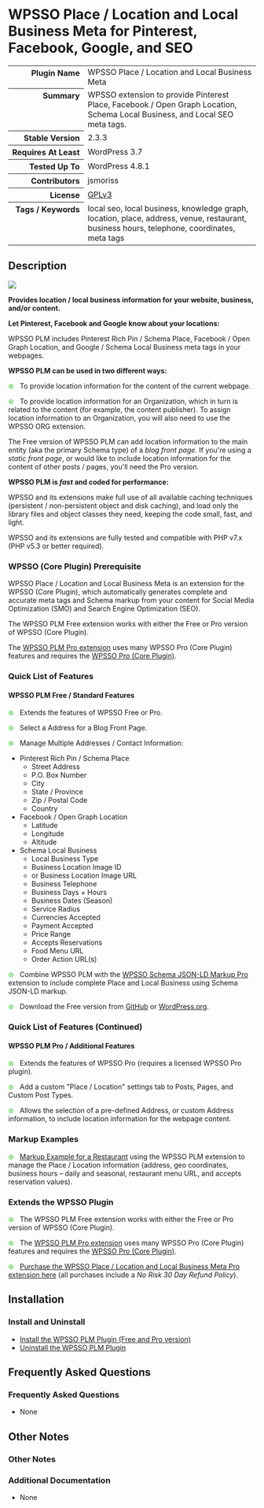 <h1>WPSSO Place / Location and Local Business Meta for Pinterest, Facebook, Google, and SEO</h1>

<table>
<tr><th align="right" valign="top" nowrap>Plugin Name</th><td>WPSSO Place / Location and Local Business Meta</td></tr>
<tr><th align="right" valign="top" nowrap>Summary</th><td>WPSSO extension to provide Pinterest Place, Facebook / Open Graph Location, Schema Local Business, and Local SEO meta tags.</td></tr>
<tr><th align="right" valign="top" nowrap>Stable Version</th><td>2.3.3</td></tr>
<tr><th align="right" valign="top" nowrap>Requires At Least</th><td>WordPress 3.7</td></tr>
<tr><th align="right" valign="top" nowrap>Tested Up To</th><td>WordPress 4.8.1</td></tr>
<tr><th align="right" valign="top" nowrap>Contributors</th><td>jsmoriss</td></tr>
<tr><th align="right" valign="top" nowrap>License</th><td><a href="https://www.gnu.org/licenses/gpl.txt">GPLv3</a></td></tr>
<tr><th align="right" valign="top" nowrap>Tags / Keywords</th><td>local seo, local business, knowledge graph, location, place, address, venue, restaurant, business hours, telephone, coordinates, meta tags</td></tr>
</table>

<h2>Description</h2>

<p><img class="readme-icon" src="https://surniaulula.github.io/wpsso-plm/assets/icon-256x256.png"></p>

<p><strong>Provides location / local business information for your website, business, and/or content.</strong></p>

<p><strong>Let Pinterest, Facebook and Google know about your locations:</strong></p>

<p>WPSSO PLM includes Pinterest Rich Pin / Schema Place, Facebook / Open Graph Location, and Google / Schema Local Business meta tags in your webpages.</p>

<p><strong>WPSSO PLM can be used in two different ways:</strong></p>

<p><span style="color:#33cc33">&#x0229b;</span> &nbsp; To provide location information for the content of the current webpage.</p>

<p><span style="color:#33cc33">&#x0229b;</span> &nbsp; To provide location information for an Organization, which in turn is related to the content (for example, the content publisher). To assign location information to an Organization, you will also need to use the WPSSO ORG extension.</p>

<p>The Free version of WPSSO PLM can add location information to the main entity (aka the primary Schema type) of a <em>blog front page</em>. If you're using a <em>static front page</em>, or would like to include location information for the content of other posts / pages, you'll need the Pro version.</p>

<p><strong>WPSSO PLM is <em>fast</em> and coded for performance:</strong></p>

<p>WPSSO and its extensions make full use of all available caching techniques (persistent / non-persistent object and disk caching), and load only the library files and object classes they need, keeping the code small, fast, and light.</p>

<p>WPSSO and its extensions are fully tested and compatible with PHP v7.x (PHP v5.3 or better required).</p>

<h3>WPSSO (Core Plugin) Prerequisite</h3>

<p>WPSSO Place / Location and Local Business Meta is an extension for the WPSSO (Core Plugin), which automatically generates complete and accurate meta tags and Schema markup from your content for Social Media Optimization (SMO) and Search Engine Optimization (SEO).</p>

<p>The WPSSO PLM Free extension works with either the Free or Pro version of WPSSO (Core Plugin).</p>

<p>The <a href="https://wpsso.com/extend/plugins/wpsso-plm/?utm_source=wpssoplm-readme-prereq">WPSSO PLM Pro extension</a> uses many WPSSO Pro (Core Plugin) features and requires the <a href="https://wpsso.com/extend/plugins/wpsso/?utm_source=wpssoplm-readme-prereq">WPSSO Pro (Core Plugin)</a>.</p>

<h3>Quick List of Features</h3>

<h4>WPSSO PLM Free / Standard Features</h4>

<p><span style="color:#33cc33">&#x0229b;</span> &nbsp; Extends the features of WPSSO Free or Pro.</p>

<p><span style="color:#33cc33">&#x0229b;</span> &nbsp; Select a Address for a Blog Front Page.</p>

<p><span style="color:#33cc33">&#x0229b;</span> &nbsp; Manage Multiple Addresses / Contact Information:</p>

<ul>
<li>Pinterest Rich Pin / Schema Place

<ul>
<li>Street Address</li>
<li>P.O. Box Number</li>
<li>City</li>
<li>State / Province</li>
<li>Zip / Postal Code</li>
<li>Country</li>
</ul></li>
<li>Facebook / Open Graph Location

<ul>
<li>Latitude</li>
<li>Longitude</li>
<li>Altitude</li>
</ul></li>
<li>Schema Local Business

<ul>
<li>Local Business Type</li>
<li>Business Location Image ID</li>
<li>or Business Location Image URL</li>
<li>Business Telephone</li>
<li>Business Days + Hours</li>
<li>Business Dates (Season)</li>
<li>Service Radius</li>
<li>Currencies Accepted</li>
<li>Payment Accepted</li>
<li>Price Range</li>
<li>Accepts Reservations</li>
<li>Food Menu URL</li>
<li>Order Action URL(s)</li>
</ul></li>
</ul>

<p><span style="color:#33cc33">&#x0229b;</span> &nbsp; Combine WPSSO PLM with the <a href="https://wpsso.com/extend/plugins/wpsso-json/">WPSSO Schema JSON-LD Markup Pro</a> extension to include complete Place and Local Business using Schema JSON-LD markup.</p>

<p><span style="color:#33cc33">&#x0229b;</span> &nbsp; Download the Free version from <a href="https://surniaulula.github.io/wpsso-plm/">GitHub</a> or <a href="https://wordpress.org/plugins/wpsso-plm/">WordPress.org</a>.</p>

<h3>Quick List of Features (Continued)</h3>

<h4>WPSSO PLM Pro / Additional Features</h4>

<p><span style="color:#33cc33">&#x0229b;</span> &nbsp; Extends the features of WPSSO Pro (requires a licensed WPSSO Pro plugin).</p>

<p><span style="color:#33cc33">&#x0229b;</span> &nbsp; Add a custom "Place / Location" settings tab to Posts, Pages, and Custom Post Types.</p>

<p><span style="color:#33cc33">&#x0229b;</span> &nbsp; Allows the selection of a pre-defined Address, or custom Address information, to include location information for the webpage content.</p>

<h3>Markup Examples</h3>

<p><span style="color:#33cc33">&#x0229b;</span> &nbsp; <a href="http://wpsso.com/docs/plugins/wpsso-schema-json-ld/notes/markup-examples/markup-example-for-a-restaurant/">Markup Example for a Restaurant</a> using the WPSSO PLM extension to manage the Place / Location information (address, geo coordinates, business hours – daily and seasonal, restaurant menu URL, and accepts reservation values).</p>

<h3>Extends the WPSSO Plugin</h3>

<p><span style="color:#33cc33">&#x0229b;</span> &nbsp; The WPSSO PLM Free extension works with either the Free or Pro version of WPSSO (Core Plugin).</p>

<p><span style="color:#33cc33">&#x0229b;</span> &nbsp; The <a href="https://wpsso.com/extend/plugins/wpsso-plm/?utm_source=wpssoplm-readme-extends">WPSSO PLM Pro extension</a> uses many WPSSO Pro (Core Plugin) features and requires the <a href="https://wpsso.com/extend/plugins/wpsso/?utm_source=wpssoplm-readme-extends">WPSSO Pro (Core Plugin)</a>.</p>

<p><span style="color:#33cc33">&#x0229b;</span> &nbsp; <a href="https://wpsso.com/extend/plugins/wpsso-plm/?utm_source=wpssoplm-readme-purchase">Purchase the WPSSO Place / Location and Local Business Meta Pro extension here</a> (all purchases include a <em>No Risk 30 Day Refund Policy</em>).</p>


<h2>Installation</h2>

<h3>Install and Uninstall</h3>

<ul>
<li><a href="https://wpsso.com/docs/plugins/wpsso-plm/installation/install-the-plugin/">Install the WPSSO PLM Plugin (Free and Pro version)</a></li>
<li><a href="https://wpsso.com/docs/plugins/wpsso-plm/installation/uninstall-the-plugin/">Uninstall the WPSSO PLM Plugin</a></li>
</ul>


<h2>Frequently Asked Questions</h2>

<h3>Frequently Asked Questions</h3>

<ul>
<li>None</li>
</ul>


<h2>Other Notes</h2>

<h3>Other Notes</h3>
<h3>Additional Documentation</h3>

<ul>
<li>None</li>
</ul>

